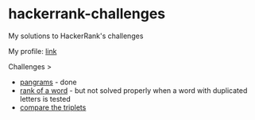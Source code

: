 # hackerrank-challenges

My solutions to HackerRank's challenges

My profile: [link](url "https://www.hackerrank.com/diegodondiego")

Challenges >
* [pangrams](url "https://www.hackerrank.com/challenges/pangrams/submissions/code/18503547") - done
* [rank of a word](url "https://www.hackerrank.com/contests/rtc-v32/challenges/rank-of-a-word/submissions/code/5571807") - but not solved properly when a word with duplicated letters is tested
* [compare the triplets](url "https://www.hackerrank.com/challenges/compare-the-triplets")
